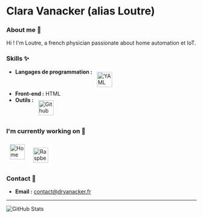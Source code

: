 # Clara Vanacker (alias Loutre)

### About me 👀

Hi ! I'm Loutre, a french physician passionate about home automation et IoT.

### Skills ✨

- **Langages de programmation :** <img src="https://cdn.jsdelivr.net/npm/simple-icons@v3/icons/yaml.svg" alt="YAML" height="40" style="vertical-align:top; margin:4px; background:white; padding:5px; border-radius:5px">
- **Front-end :** HTML
- **Outils :** <img src="https://cdn.jsdelivr.net/npm/simple-icons@v3/icons/github.svg" alt="Github" height="40" style="vertical-align:top; margin:4px; background:white; padding:5px; border-radius:5px">
### I'm currently working on 🚧

<img src="https://cdn.jsdelivr.net/npm/simple-icons@v3/icons/homeassistant.svg" alt="Home Assistant" height="40" style="vertical-align:top; margin:4px; background:white; padding:5px; border-radius:5px">
<div style="display:inline-block; background:white; padding:5px; border-radius:5px;">
  <img src="https://www.raspberrypi.com/app/uploads/2022/02/COLOUR-Raspberry-Pi-Symbol-Registered-300x300.png" alt="Raspberry Pi" height="40" style="vertical-align:top; margin:4px">
</div>

### Contact 💌

- **Email :** contact@drvanacker.fr

---

![GitHub Stats](https://github-readme-stats.vercel.app/api?username=claravnk&show_icons=true&theme=radical)